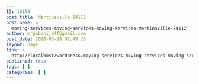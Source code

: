 ```yaml
---
ID: 10198
post_title: Martinsville 24112
post_name: >
  moving-services-moving-services-moving-services-martinsville-24112
author: mrgabonijeff@gmail.com
post_date: 2018-03-28 01:49:26
layout: page
link: >
  http://localhost/wordpress/moving-services-moving-services-moving-services-martinsville-24112/
published: true
tags: [ ]
categories: [ ]
---
```

